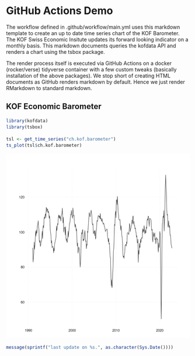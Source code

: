 


# GitHub Actions Demo

The workflow defined in .github/workflow/main.yml uses this markdown template to create an up to date time series chart of the KOF Barometer.
The KOF Swiss Economic Insitute updates its forward looking indicator on a monthly basis. This markdown documents queries the kofdata API
and renders a chart using the tsbox package.

The render process itself is executed via GitHub Actions on a docker (rocker/verse) tidyverse container with a few custom tweaks (basically installation of the above packages).
We stop short of creating HTML documents as GitHub renders markdown by default. Hence we just render RMarkdown to standard markdown.

## KOF Economic Barometer


```r
library(kofdata)
library(tsbox)

tsl <- get_time_series("ch.kof.barometer")
ts_plot(tsl$ch.kof.barometer)
```

![plot of chunk unnamed-chunk-1](figure/unnamed-chunk-1-1.png)

```r
message(sprintf("last update on %s.", as.character(Sys.Date())))
```
